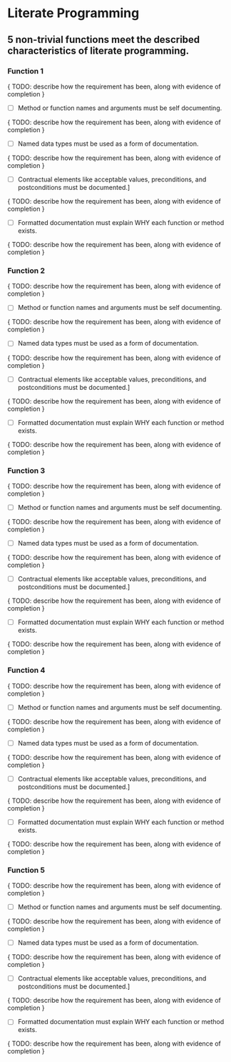 # Literate Programming

## 5 non-trivial functions meet the described characteristics of literate programming.

### Function 1

{ TODO: describe how the requirement has been, along with evidence of completion }

- [ ] Method or function names and arguments must be self documenting.

{ TODO: describe how the requirement has been, along with evidence of completion }

- [ ] Named data types must be used as a form of documentation.

{ TODO: describe how the requirement has been, along with evidence of completion }

- [ ] Contractual elements like acceptable values, preconditions, and postconditions must be documented.]

{ TODO: describe how the requirement has been, along with evidence of completion }

- [ ] Formatted documentation must explain WHY each function or method exists.

{ TODO: describe how the requirement has been, along with evidence of completion }

### Function 2

{ TODO: describe how the requirement has been, along with evidence of completion }

- [ ] Method or function names and arguments must be self documenting.

{ TODO: describe how the requirement has been, along with evidence of completion }

- [ ] Named data types must be used as a form of documentation.

{ TODO: describe how the requirement has been, along with evidence of completion }

- [ ] Contractual elements like acceptable values, preconditions, and postconditions must be documented.]

{ TODO: describe how the requirement has been, along with evidence of completion }

- [ ] Formatted documentation must explain WHY each function or method exists.

{ TODO: describe how the requirement has been, along with evidence of completion }

### Function 3

{ TODO: describe how the requirement has been, along with evidence of completion }

- [ ] Method or function names and arguments must be self documenting.

{ TODO: describe how the requirement has been, along with evidence of completion }

- [ ] Named data types must be used as a form of documentation.

{ TODO: describe how the requirement has been, along with evidence of completion }

- [ ] Contractual elements like acceptable values, preconditions, and postconditions must be documented.]

{ TODO: describe how the requirement has been, along with evidence of completion }

- [ ] Formatted documentation must explain WHY each function or method exists.

{ TODO: describe how the requirement has been, along with evidence of completion }

### Function 4

{ TODO: describe how the requirement has been, along with evidence of completion }

- [ ] Method or function names and arguments must be self documenting.

{ TODO: describe how the requirement has been, along with evidence of completion }

- [ ] Named data types must be used as a form of documentation.

{ TODO: describe how the requirement has been, along with evidence of completion }

- [ ] Contractual elements like acceptable values, preconditions, and postconditions must be documented.]

{ TODO: describe how the requirement has been, along with evidence of completion }

- [ ] Formatted documentation must explain WHY each function or method exists.

{ TODO: describe how the requirement has been, along with evidence of completion }

### Function 5

{ TODO: describe how the requirement has been, along with evidence of completion }

- [ ] Method or function names and arguments must be self documenting.

{ TODO: describe how the requirement has been, along with evidence of completion }

- [ ] Named data types must be used as a form of documentation.

{ TODO: describe how the requirement has been, along with evidence of completion }

- [ ] Contractual elements like acceptable values, preconditions, and postconditions must be documented.]

{ TODO: describe how the requirement has been, along with evidence of completion }

- [ ] Formatted documentation must explain WHY each function or method exists.

{ TODO: describe how the requirement has been, along with evidence of completion }
